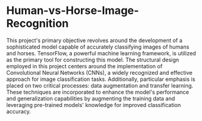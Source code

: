 # Human-vs-Horse-Image-Recognition
This project's primary objective revolves around the development of a sophisticated model capable of accurately classifying images of humans and horses. TensorFlow, a powerful machine learning framework, is utilized as the primary tool for constructing this model. The structural design employed in this project centers around the implementation of Convolutional Neural Networks (CNNs), a widely recognized and effective approach for image classification tasks. Additionally, particular emphasis is placed on two critical processes: data augmentation and transfer learning. These techniques are incorporated to enhance the model's performance and generalization capabilities by augmenting the training data and leveraging pre-trained models' knowledge for improved classification accuracy.
